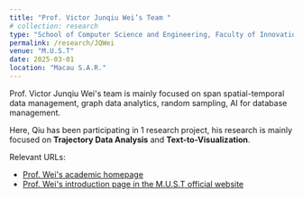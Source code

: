 ```yaml
---
title: "Prof. Victor Junqiu Wei’s Team "
# collection: research
type: "School of Computer Science and Engineering, Faculty of Innovation Engineering"
permalink: /research/JQWei
venue: "M.U.S.T"
date: 2025-03-01
location: "Macau S.A.R."
---
```


Prof. Victor Junqiu Wei's team is mainly focused on span spatial-temporal data management, graph data analytics, random sampling, AI for database management.

Here, Qiu has been participating in 1 research project, his research is mainly focused on **Trajectory Data Analysis** and **Text-to-Visualization**.

Relevant URLs:
* [Prof. Wei's academic homepage](https://sites.google.com/view/victor-junqiu-wei)
* [Prof. Wei's introduction page in the M.U.S.T official website](https://fie.must.edu.mo/id-1444/person/view/id-12708.html)


